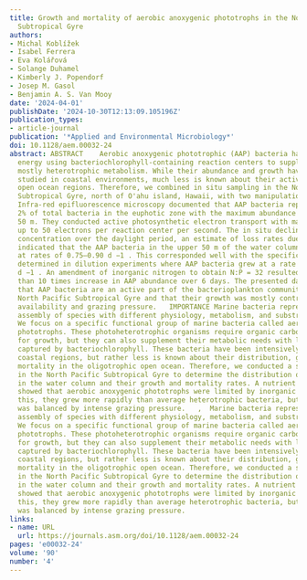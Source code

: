 ```yaml
---
title: Growth and mortality of aerobic anoxygenic phototrophs in the North Pacific
  Subtropical Gyre
authors:
- Michal Koblížek
- Isabel Ferrera
- Eva Kolářová
- Solange Duhamel
- Kimberly J. Popendorf
- Josep M. Gasol
- Benjamin A. S. Van Mooy
date: '2024-04-01'
publishDate: '2024-10-30T12:13:09.105196Z'
publication_types:
- article-journal
publication: '*Applied and Environmental Microbiology*'
doi: 10.1128/aem.00032-24
abstract: ABSTRACT    Aerobic anoxygenic phototrophic (AAP) bacteria harvest light
  energy using bacteriochlorophyll-containing reaction centers to supplement their
  mostly heterotrophic metabolism. While their abundance and growth have been intensively
  studied in coastal environments, much less is known about their activity in oligotrophic
  open ocean regions. Therefore, we combined in situ sampling in the North Pacific
  Subtropical Gyre, north of O'ahu island, Hawaii, with two manipulation experiments.
  Infra-red epifluorescence microscopy documented that AAP bacteria represented approximately
  2% of total bacteria in the euphotic zone with the maximum abundance in the upper
  50 m. They conducted active photosynthetic electron transport with maximum rates
  up to 50 electrons per reaction center per second. The in situ decline of bacteriochlorophyll
  concentration over the daylight period, an estimate of loss rates due to predation,
  indicated that the AAP bacteria in the upper 50 m of the water column turned over
  at rates of 0.75–0.90 d −1 . This corresponded well with the specific growth rate
  determined in dilution experiments where AAP bacteria grew at a rate 1.05 ± 0.09
  d −1 . An amendment of inorganic nitrogen to obtain N:P = 32 resulted in a more
  than 10 times increase in AAP abundance over 6 days. The presented data document
  that AAP bacteria are an active part of the bacterioplankton community in the oligotrophic
  North Pacific Subtropical Gyre and that their growth was mostly controlled by nitrogen
  availability and grazing pressure.   IMPORTANCE Marine bacteria represent a complex
  assembly of species with different physiology, metabolism, and substrate preferences.
  We focus on a specific functional group of marine bacteria called aerobic anoxygenic
  phototrophs. These photoheterotrophic organisms require organic carbon substrates
  for growth, but they can also supplement their metabolic needs with light energy
  captured by bacteriochlorophyll. These bacteria have been intensively studied in
  coastal regions, but rather less is known about their distribution, growth, and
  mortality in the oligotrophic open ocean. Therefore, we conducted a suite of measurements
  in the North Pacific Subtropical Gyre to determine the distribution of these organisms
  in the water column and their growth and mortality rates. A nutrient amendment experiment
  showed that aerobic anoxygenic phototrophs were limited by inorganic nitrogen. Despite
  this, they grew more rapidly than average heterotrophic bacteria, but their growth
  was balanced by intense grazing pressure.   ,  Marine bacteria represent a complex
  assembly of species with different physiology, metabolism, and substrate preferences.
  We focus on a specific functional group of marine bacteria called aerobic anoxygenic
  phototrophs. These photoheterotrophic organisms require organic carbon substrates
  for growth, but they can also supplement their metabolic needs with light energy
  captured by bacteriochlorophyll. These bacteria have been intensively studied in
  coastal regions, but rather less is known about their distribution, growth, and
  mortality in the oligotrophic open ocean. Therefore, we conducted a suite of measurements
  in the North Pacific Subtropical Gyre to determine the distribution of these organisms
  in the water column and their growth and mortality rates. A nutrient amendment experiment
  showed that aerobic anoxygenic phototrophs were limited by inorganic nitrogen. Despite
  this, they grew more rapidly than average heterotrophic bacteria, but their growth
  was balanced by intense grazing pressure.
links:
- name: URL
  url: https://journals.asm.org/doi/10.1128/aem.00032-24
pages: 'e00032-24'
volume: '90'
number: '4'
---
```

